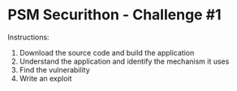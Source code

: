 # PSM Securithon - Challenge #1

Instructions:

1. Download the source code and build the application
2. Understand the application and identify the mechanism it uses
3. Find the vulnerability
4. Write an exploit
